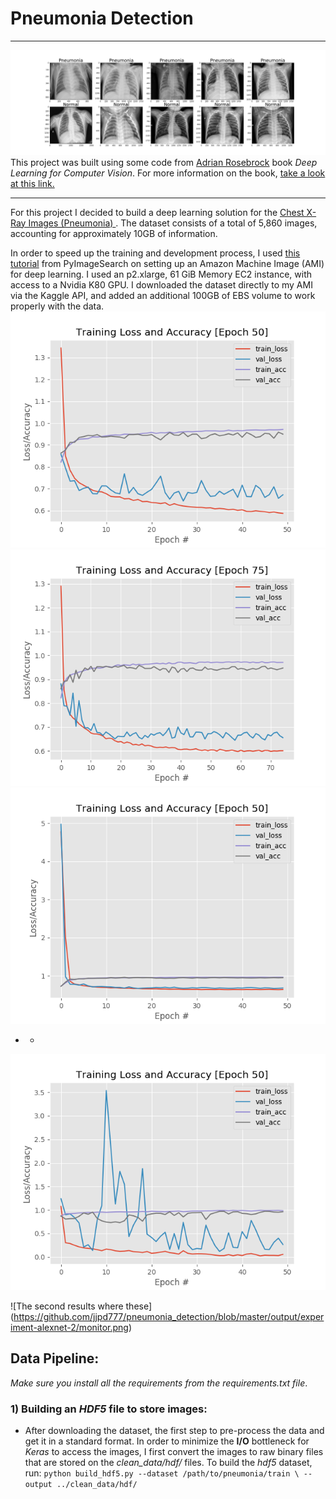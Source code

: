 # Pneumonia Detection
---
![](https://github.com/jjpd777/pneumonia_detection/blob/master/plotted_images.png)
This project was built using some code from [Adrian Rosebrock](https://www.linkedin.com/in/adrian-rosebrock-59b8732a/) book _Deep Learning for Computer Vision_. For more information on the book, [take a look at this link.](https://www.pyimagesearch.com/deep-learning-computer-vision-python-book/)

---
For this project I decided to build a deep learning solution for the [Chest X-Ray Images (Pneumonia)
](https://www.kaggle.com/paultimothymooney/chest-xray-pneumonia/activity). The dataset consists of a total of 5,860 images, accounting for approximately 10GB of information.

In order to speed up the training and development process, I used [this tutorial](https://www.pyimagesearch.com/2017/09/20/pre-configured-amazon-aws-deep-learning-ami-with-python/) from PyImageSearch on setting up an Amazon Machine Image (AMI) for deep learning. I used an p2.xlarge, 61 GiB Memory EC2 instance, with access to a Nvidia K80 GPU.
I downloaded the dataset directly to my AMI via the Kaggle API, and added an additional 100GB of EBS volume to work properly with the data. 
 ![](https://github.com/jjpd777/pneumonia_detection/blob/master/output/experiment-1/resnet56_pneumonia.png)
 ![](https://github.com/jjpd777/pneumonia_detection/blob/master/output/experiment-2/resnet56_pneumonia.png)
 ![](https://github.com/jjpd777/pneumonia_detection/blob/master/output/experiment-3/resnet56_pneumonia.png)
- - 

![The first results where these](https://github.com/jjpd777/pneumonia_detection/blob/master/output/experiment-alexnet-1/monitor.png)

![The second results where these] (https://github.com/jjpd777/pneumonia_detection/blob/master/output/experiment-alexnet-2/monitor.png)
## Data Pipeline:
_Make sure you install all the requirements from the requirements.txt file_.
### 1) Building an _HDF5_ file to store images:
- After downloading the dataset, the first step to pre-process the data and get it in a standard format. In order to minimize the **I/O** bottleneck for _Keras_ to access the images, I first convert the images to raw binary files that are stored on the _clean_data/hdf/_ files. To build the _hdf5_ dataset, run:
`python build_hdf5.py --dataset /path/to/pneumonia/train \
         --output ../clean_data/hdf/`



